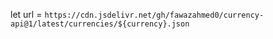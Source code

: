let url = `https://cdn.jsdelivr.net/gh/fawazahmed0/currency-api@1/latest/currencies/${currency}.json`
